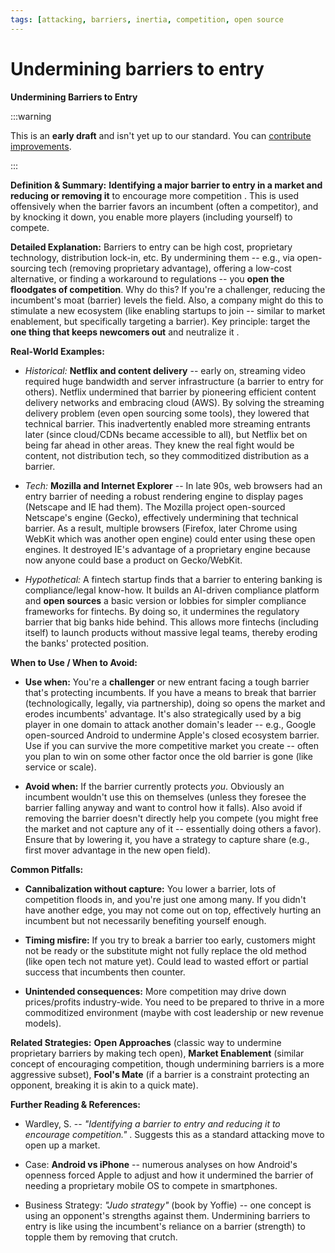 ```yaml
---
tags: [attacking, barriers, inertia, competition, open source
---
```


# Undermining barriers to entry


**Undermining Barriers to Entry**

:::warning

This is an **early draft** and isn't yet up to our standard.
You can [contribute improvements](https://github.com/dave1010/wardley-leadership-strategies).

:::


**Definition & Summary:** **Identifying a major barrier to entry in a market and reducing or removing it** to encourage more competition . This is used offensively when the barrier favors an incumbent (often a competitor), and by knocking it down, you enable more players (including yourself) to compete.

**Detailed Explanation:** Barriers to entry can be high cost, proprietary technology, distribution lock-in, etc. By undermining them -- e.g., via open-sourcing tech (removing proprietary advantage), offering a low-cost alternative, or finding a workaround to regulations -- you **open the floodgates of competition**. Why do this? If you're a challenger, reducing the incumbent's moat (barrier) levels the field. Also, a company might do this to stimulate a new ecosystem (like enabling startups to join -- similar to market enablement, but specifically targeting a barrier). Key principle: target the **one thing that keeps newcomers out** and neutralize it .

**Real-World Examples:**

-  *Historical:* **Netflix and content delivery** -- early on, streaming video required huge bandwidth and server infrastructure (a barrier to entry for others). Netflix undermined that barrier by pioneering efficient content delivery networks and embracing cloud (AWS). By solving the streaming delivery problem (even open sourcing some tools), they lowered that technical barrier. This inadvertently enabled more streaming entrants later (since cloud/CDNs became accessible to all), but Netflix bet on being far ahead in other areas. They knew the real fight would be content, not distribution tech, so they commoditized distribution as a barrier.

-  *Tech:* **Mozilla and Internet Explorer** -- In late 90s, web browsers had an entry barrier of needing a robust rendering engine to display pages (Netscape and IE had them). The Mozilla project open-sourced Netscape's engine (Gecko), effectively undermining that technical barrier. As a result, multiple browsers (Firefox, later Chrome using WebKit which was another open engine) could enter using these open engines. It destroyed IE's advantage of a proprietary engine because now anyone could base a product on Gecko/WebKit.

-  *Hypothetical:* A fintech startup finds that a barrier to entering banking is compliance/legal know-how. It builds an AI-driven compliance platform and **open sources** a basic version or lobbies for simpler compliance frameworks for fintechs. By doing so, it undermines the regulatory barrier that big banks hide behind. This allows more fintechs (including itself) to launch products without massive legal teams, thereby eroding the banks' protected position.

**When to Use / When to Avoid:**

-  **Use when:** You're a **challenger** or new entrant facing a tough barrier that's protecting incumbents. If you have a means to break that barrier (technologically, legally, via partnership), doing so opens the market and erodes incumbents' advantage. It's also strategically used by a big player in one domain to attack another domain's leader -- e.g., Google open-sourced Android to undermine Apple's closed ecosystem barrier. Use if you can survive the more competitive market you create -- often you plan to win on some other factor once the old barrier is gone (like service or scale).

-  **Avoid when:** If the barrier currently protects *you*. Obviously an incumbent wouldn't use this on themselves (unless they foresee the barrier falling anyway and want to control how it falls). Also avoid if removing the barrier doesn't directly help you compete (you might free the market and not capture any of it -- essentially doing others a favor). Ensure that by lowering it, you have a strategy to capture share (e.g., first mover advantage in the new open field).

**Common Pitfalls:**

-  **Cannibalization without capture:** You lower a barrier, lots of competition floods in, and you're just one among many. If you didn't have another edge, you may not come out on top, effectively hurting an incumbent but not necessarily benefiting yourself enough.

-  **Timing misfire:** If you try to break a barrier too early, customers might not be ready or the substitute might not fully replace the old method (like open tech not mature yet). Could lead to wasted effort or partial success that incumbents then counter.

-  **Unintended consequences:** More competition may drive down prices/profits industry-wide. You need to be prepared to thrive in a more commoditized environment (maybe with cost leadership or new revenue models).

**Related Strategies:** **Open Approaches** (classic way to undermine proprietary barriers by making tech open), **Market Enablement** (similar concept of encouraging competition, though undermining barriers is a more aggressive subset), **Fool's Mate** (if a barrier is a constraint protecting an opponent, breaking it is akin to a quick mate).

**Further Reading & References:**

-  Wardley, S. -- *"Identifying a barrier to entry and reducing it to encourage competition."* . Suggests this as a standard attacking move to open up a market.

-  Case: **Android vs iPhone** -- numerous analyses on how Android's openness forced Apple to adjust and how it undermined the barrier of needing a proprietary mobile OS to compete in smartphones.

-  Business Strategy: *"Judo strategy"* (book by Yoffie) -- one concept is using an opponent's strengths against them. Undermining barriers to entry is like using the incumbent's reliance on a barrier (strength) to topple them by removing that crutch.